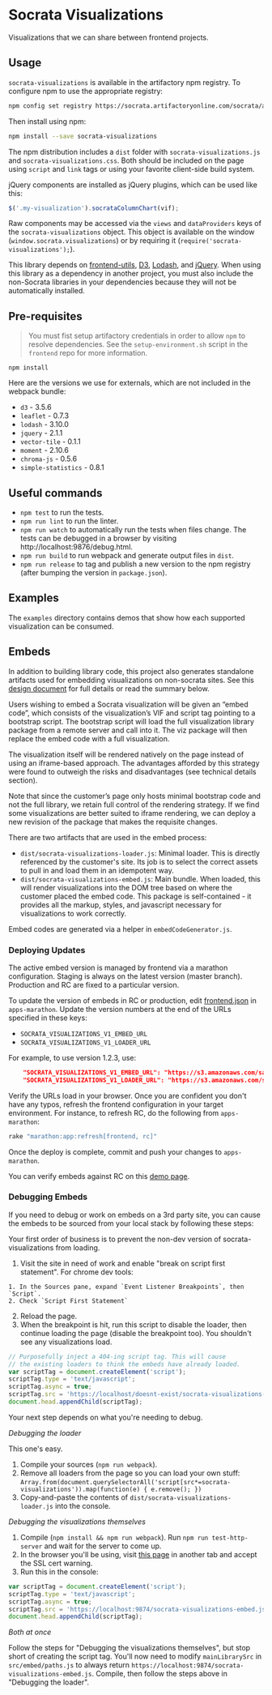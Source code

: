 # Socrata Visualizations

Visualizations that we can share between frontend projects.

## Usage

`socrata-visualizations` is available in the artifactory npm registry.  To configure npm to use the
appropriate registry:

```sh
npm config set registry https://socrata.artifactoryonline.com/socrata/api/npm/npm-virtual
```

Then install using npm:

```sh
npm install --save socrata-visualizations
```

The npm distribution includes a `dist` folder with `socrata-visualizations.js` and
`socrata-visualizations.css`.  Both should be included on the page using `script` and `link` tags or
using your favorite client-side build system.

jQuery components are installed as jQuery plugins, which can be used like this:

```javascript
$('.my-visualization').socrataColumnChart(vif);
```

Raw components may be accessed via the `views` and `dataProviders` keys of the
`socrata-visualizations` object.  This object is available on the window
(`window.socrata.visualizations`) or by requiring it (`require('socrata-visualizations');`).

This library depends on [frontend-utils](https://github.com/socrata/frontend-utils),
[D3](http://d3js.org), [Lodash](https://lodash.com), and [jQuery](https://jquery.com). When using
this library as a dependency in another project, you must also include the non-Socrata libraries in
your dependencies because they will not be automatically installed.

## Pre-requisites

> You must fist setup artifactory credentials in order to allow `npm` to resolve dependencies. See the `setup-environment.sh` script in the `frontend` repo for more information.

```
npm install
```

Here are the versions we use for externals, which are not included in the webpack bundle:

- `d3` - 3.5.6
- `leaflet` - 0.7.3
- `lodash` - 3.10.0
- `jquery` - 2.1.1
- `vector-tile` - 0.1.1
- `moment` - 2.10.6
- `chroma-js` - 0.5.6
- `simple-statistics` - 0.8.1

## Useful commands

- `npm test` to run the tests.
- `npm run lint` to run the linter.
- `npm run watch` to automatically run the tests when files change.  The tests can be debugged in
  a browser by visiting http://localhost:9876/debug.html.
- `npm run build` to run webpack and generate output files in `dist`.
- `npm run release` to tag and publish a new version to the npm registry (after bumping the
  version in `package.json`).

## Examples

The `examples` directory contains demos that show how each supported visualization can be consumed.

## Embeds

In addition to building library code, this project also generates standalone artifacts used for embedding
visualizations on non-socrata sites. See this [design document](https://docs.google.com/document/d/1-YbnPvT3HOPM_bLytye2-UDz6hOJcT7taLa39pDP4to/edit#)
for full details or read the summary below.

Users wishing to embed a Socrata visualization will be given an “embed code”, which consists of the visualization’s VIF and script tag pointing to a bootstrap script. The bootstrap script will load the full visualization library package from a remote server and call into it. The viz package will then replace the embed code with a full visualization.

The visualization itself will be rendered natively on the page instead of using an iframe-based approach. The advantages afforded by this strategy were found to outweigh the risks and disadvantages (see technical details section).

Note that since the customer’s page only hosts minimal bootstrap code and not the full library, we retain full control of the rendering strategy. If we find some visualizations are better suited to iframe rendering, we can deploy a new revision of the package that makes the requisite changes.

There are two artifacts that are used in the embed process:

- `dist/socrata-visualizations-loader.js`:
  Minimal loader. This is directly referenced by the customer's site. Its job is to
  select the correct assets to pull in and load them in an idempotent way.
- `dist/socrata-visualizations-embed.js`:
  Main bundle. When loaded, this will render visualizations into the DOM tree based
  on where the customer placed the embed code.
  This package is self-contained - it provides all the markup, styles, and javascript
  necessary for visualizations to work correctly.

Embed codes are generated via a helper in `embedCodeGenerator.js`.

### Deploying Updates

The active embed version is managed by frontend via a marathon configuration. Staging is always on the latest
version (master branch). Production and RC are fixed to a particular version.

To update the version of embeds in RC or production, edit [frontend.json](https://github.com/socrata/apps-marathon/blob/master/resources/frontend.json) in `apps-marathon`. Update the version numbers at the end of the URLs
specified in these keys:

* `SOCRATA_VISUALIZATIONS_V1_EMBED_URL`
* `SOCRATA_VISUALIZATIONS_V1_LOADER_URL`

For example, to use version 1.2.3, use:

```json
    "SOCRATA_VISUALIZATIONS_V1_EMBED_URL": "https://s3.amazonaws.com/sa-frontend-static-assets-us-east-1-fedramp-prod/socrata-visualizations/socrata-visualizations-embed-1.2.3.js",
    "SOCRATA_VISUALIZATIONS_V1_LOADER_URL": "https://s3.amazonaws.com/sa-frontend-static-assets-us-east-1-fedramp-prod/socrata-visualizations/socrata-visualizations-loader-1.2.3.js",
```

Verify the URLs load in your browser. Once you are confident you don't have any typos, refresh the frontend
configuration in your target environment. For instance, to refresh RC, do the following from `apps-marathon`:
```sh
rake "marathon:app:refresh[frontend, rc]"
```

Once the deploy is complete, commit and push your changes to `apps-marathon`.

You can verify embeds against RC on this [demo page](http://socrata-embed-testing.blogspot.com/2017/02/blog-post.html).

### Debugging Embeds

If you need to debug or work on embeds on a 3rd party site, you can cause the embeds to be sourced from your local stack by following these steps:

Your first order of business is to prevent the non-dev version of socrata-visualizations from loading.

  1. Visit the site in need of work and enable "break on script first statement". For chrome dev tools:

    1. In the Sources pane, expand `Event Listener Breakpoints`, then `Script`.
    2. Check `Script First Statement`

  2. Reload the page.
  3. When the breakpoint is hit, run this script to disable the loader, then continue loading the page (disable the breakpoint too). You shouldn't see any visualizations load.
```javascript
// Purposefully inject a 404-ing script tag. This will cause
// the existing loaders to think the embeds have already loaded.
var scriptTag = document.createElement('script');
scriptTag.type = 'text/javascript';
scriptTag.async = true;
scriptTag.src = 'https://localhost/doesnt-exist/socrata-visualizations-embed.js';
document.head.appendChild(scriptTag);
```

Your next step depends on what you're needing to debug.

*Debugging the loader*

This one's easy.
  1. Compile your sources (`npm run webpack`).
  2. Remove all loaders from the page so you can load your own stuff:
    `Array.from(document.querySelectorAll('script[src*=socrata-visualizations')).map(function(e) { e.remove(); })`
  3. Copy-and-paste the contents of `dist/socrata-visualizations-loader.js` into the console.

*Debugging the visualizations themselves*

1. Compile (`npm install && npm run webpack`). Run `npm run test-http-server` and wait for the server to come up.
2. In the browser you'll be using, visit [this page](https://localhost:9874/) in another tab and accept the SSL cert warning.
3. Run this in the console:
```javascript
var scriptTag = document.createElement('script');
scriptTag.type = 'text/javascript';
scriptTag.async = true;
scriptTag.src = 'https://localhost:9874/socrata-visualizations-embed.js';
document.head.appendChild(scriptTag);
```

*Both at once*

Follow the steps for "Debugging the visualizations themselves", but stop short of creating the script tag. You'll now need to modify `mainLibrarySrc` in `src/embed/paths.js` to always return `https://localhost:9874/socrata-visualizations-embed.js`. Compile, then follow the steps above in "Debugging the loader".

